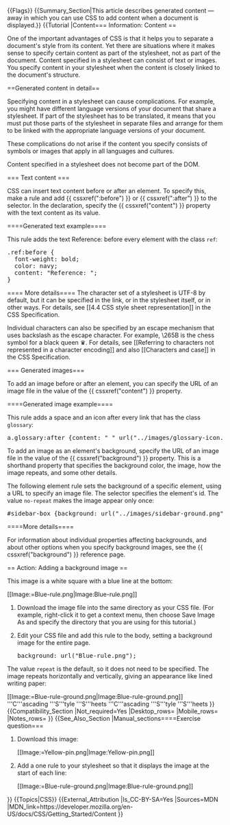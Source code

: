 {{Flags}}
{{Summary_Section|This article describes generated content — away in which you can use CSS to add content when a document is displayed.}}
{{Tutorial
|Content=== Information: Content ==
 
One of the important advantages of CSS is that it helps you to separate a document's style from its content. Yet there are situations where it makes sense to specify certain content as part of the stylesheet, not as part of the document. Content specified in a stylesheet can consist of text or images. You specify content in your stylesheet when the content is closely linked to the document's structure.

  
==Generated content in detail==
 
Specifying content in a stylesheet can cause complications. For example, you might have different language versions of your document that share a stylesheet. If part of the stylesheet has to be translated, it means that you must put those parts of the stylesheet in separate files and arrange for them to be linked with the appropriate language versions of your document.

These complications do not arise if the content you specify consists of symbols or images that apply in all languages and cultures.
 
Content specified in a stylesheet does not become part of the DOM.
  
=== Text content ===
 
CSS can insert text content before or after an element. To specify this, make a rule and add {{ cssxref(":before") }} or {{ cssxref(":after") }} to the selector. In the declaration, specify the {{ cssxref("content") }} property with the text content as its value.

====Generated text example==== 

This rule adds the text Reference: before every element with the class <code>ref</code>:

<pre>.ref:before {
  font-weight: bold;
  color: navy;
  content: "Reference: ";
}</pre>
   
==== More details==== 
The character set of a stylesheet is UTF-8 by default, but it can be specified in the link, or in the stylesheet itself, or in other ways. For details, see [[4.4 CSS style sheet representation]] in the CSS Specification.

Individual characters can also be specified by an escape mechanism that uses backslash as the escape character. For example, \265B is the chess symbol for a black queen ♛. For details, see [[Referring to characters not represented in a character encoding]] and also [[Characters and case]] in the CSS Specification.
  
=== Generated images===
 
To add an image before or after an element, you can specify the URL of an image file in the value of the {{ cssxref("content") }} property.

====Generated image example====

This rule adds a space and an icon after every link that has the class <code>glossary</code>:
 
<pre>a.glossary:after {content: " " url("../images/glossary-icon.gif");}</pre>
  
To add an image as an element's background, specify the URL of an image file in the value of the {{ cssxref("background") }} property. This is a shorthand property that specifies the background color, the image, how the image repeats, and some other details.
  
The following element rule sets the background of a specific element, using a URL to specify an image file. The selector specifies the element's id. The value <code>no-repeat</code> makes the image appear only once:
 
<pre>#sidebar-box {background: url("../images/sidebar-ground.png") no-repeat;}</pre>
   
====More details====
 
For information about individual properties affecting backgrounds, and about other options when you specify background images, see the {{ cssxref("background") }} reference page.
  
== Action: Adding a background image ==
 
This image is a white square with a blue line at the bottom:
     
[[Image:=Blue-rule.png|Image:Blue-rule.png]]

<ol> 
<li><p>Download the image file into the same directory as your CSS file. (For example, right-click it to get a context menu, then choose Save Image As and specify the directory that you are using for this tutorial.)</p></li>
<li><p>Edit your CSS file and add this rule to the body, setting a background image for the entire page.</p>

<pre>background: url("Blue-rule.png");</pre>
</li>
</ol>

<p>The value <code>repeat</code> is the default, so it does not need to be specified. The image repeats horizontally and vertically, giving an appearance like lined writing paper:</p>

[[Image:=Blue-rule-ground.png|Image:Blue-rule-ground.png]]     '''C'''ascading '''S'''tyle '''S'''heets     '''C'''ascading '''S'''tyle '''S'''heets
}}
{{Compatibility_Section
|Not_required=Yes
|Desktop_rows=
|Mobile_rows=
|Notes_rows=
}}
{{See_Also_Section
|Manual_sections====Exercise question===

<ol> 
<li><p>Download this image:</p>

[[Image:=Yellow-pin.png|Image:Yellow-pin.png]] 
</li>
<li>
<p>Add a one rule to your stylesheet so that it displays the image at the start of each line:</p>
  
[[Image:=Blue-rule-ground.png|Image:Blue-rule-ground.png]]
</li>
</ol>
}}
{{Topics|CSS}}
{{External_Attribution
|Is_CC-BY-SA=Yes
|Sources=MDN
|MDN_link=https://developer.mozilla.org/en-US/docs/CSS/Getting_Started/Content
}}